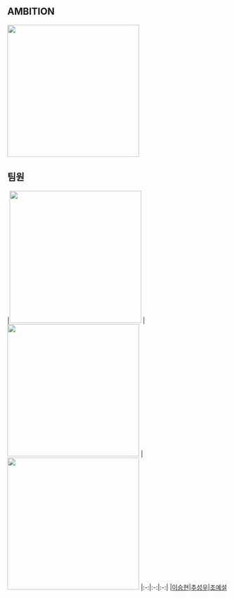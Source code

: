 ## AMBITION

<img src="https://avatars.githubusercontent.com/u/146557066?s=200&v=4"  width="300" height="300"/>

## 팀원
|<img src="https://avatars.githubusercontent.com/u/82251632?v=4"  width="300" height="300"/>
|<img src="https://avatars.githubusercontent.com/u/126847458?v=4"  width="300" height="300"/>
|<img src="https://avatars.githubusercontent.com/u/122879868?v=4"  width="300" height="300"/>
|:-:|:-:|:-:|
|[이승현](https://github.com/jamkris)|[추성우](https://github.com/chooseongwoo)|[조예설](https://github.com/choyeseol)
